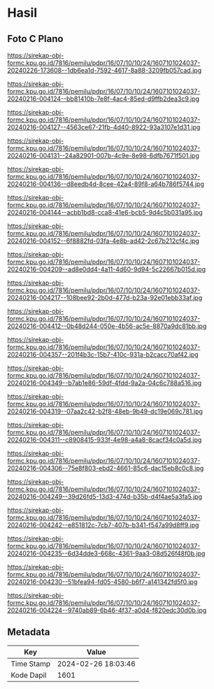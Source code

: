 # Hasil

## Foto C Plano

https://sirekap-obj-formc.kpu.go.id/7816/pemilu/pdpr/16/07/10/10/24/1607101024037-20240226-173608--1db6ea1d-7592-4617-8a88-3209fb057cad.jpg

https://sirekap-obj-formc.kpu.go.id/7816/pemilu/pdpr/16/07/10/10/24/1607101024037-20240216-004124--bb81410b-7e8f-4ac4-85ed-d9ffb2dea3c9.jpg

https://sirekap-obj-formc.kpu.go.id/7816/pemilu/pdpr/16/07/10/10/24/1607101024037-20240216-004127--4563ce67-21fb-4d40-8922-93a3107e1d31.jpg

https://sirekap-obj-formc.kpu.go.id/7816/pemilu/pdpr/16/07/10/10/24/1607101024037-20240216-004131--24a82901-007b-4c9e-8e98-6dfb7671f501.jpg

https://sirekap-obj-formc.kpu.go.id/7816/pemilu/pdpr/16/07/10/10/24/1607101024037-20240216-004136--d8eedb4d-8cee-42a4-89f8-a64b786f5744.jpg

https://sirekap-obj-formc.kpu.go.id/7816/pemilu/pdpr/16/07/10/10/24/1607101024037-20240216-004144--acbb1bd8-cca8-41e6-bcb5-9d4c5b031a95.jpg

https://sirekap-obj-formc.kpu.go.id/7816/pemilu/pdpr/16/07/10/10/24/1607101024037-20240216-004152--6f8882fd-03fa-4e8b-ad42-2c67b212cf4c.jpg

https://sirekap-obj-formc.kpu.go.id/7816/pemilu/pdpr/16/07/10/10/24/1607101024037-20240216-004209--ad8e0dd4-4a11-4d60-9d94-5c22667b015d.jpg

https://sirekap-obj-formc.kpu.go.id/7816/pemilu/pdpr/16/07/10/10/24/1607101024037-20240216-004217--108bee92-2b0d-477d-b23a-92e01ebb33af.jpg

https://sirekap-obj-formc.kpu.go.id/7816/pemilu/pdpr/16/07/10/10/24/1607101024037-20240216-004412--0b48d244-050e-4b56-ac5e-8870a9dc81bb.jpg

https://sirekap-obj-formc.kpu.go.id/7816/pemilu/pdpr/16/07/10/10/24/1607101024037-20240216-004357--201f4b3c-15b7-410c-931a-b2cacc70af42.jpg

https://sirekap-obj-formc.kpu.go.id/7816/pemilu/pdpr/16/07/10/10/24/1607101024037-20240216-004349--b7ab1e86-59df-4fdd-9a2a-04c6c788a516.jpg

https://sirekap-obj-formc.kpu.go.id/7816/pemilu/pdpr/16/07/10/10/24/1607101024037-20240216-004319--07aa2c42-b2f8-48eb-9b49-dc19e069c781.jpg

https://sirekap-obj-formc.kpu.go.id/7816/pemilu/pdpr/16/07/10/10/24/1607101024037-20240216-004311--c8908415-933f-4e98-a4a8-8cacf34c0a5d.jpg

https://sirekap-obj-formc.kpu.go.id/7816/pemilu/pdpr/16/07/10/10/24/1607101024037-20240216-004306--75e8f803-ebd2-4661-85c6-dac15eb8c0c8.jpg

https://sirekap-obj-formc.kpu.go.id/7816/pemilu/pdpr/16/07/10/10/24/1607101024037-20240216-004249--39d26fd5-13d3-474d-b35b-d4f4ae5a3fa5.jpg

https://sirekap-obj-formc.kpu.go.id/7816/pemilu/pdpr/16/07/10/10/24/1607101024037-20240216-004242--e851812c-7cb7-407b-b341-f547a99d8ff9.jpg

https://sirekap-obj-formc.kpu.go.id/7816/pemilu/pdpr/16/07/10/10/24/1607101024037-20240216-004235--6d34dde3-668c-4361-9aa3-08d526f48f0b.jpg

https://sirekap-obj-formc.kpu.go.id/7816/pemilu/pdpr/16/07/10/10/24/1607101024037-20240216-004230--51bfea94-fd05-4580-b6f7-a141342fd5f0.jpg

https://sirekap-obj-formc.kpu.go.id/7816/pemilu/pdpr/16/07/10/10/24/1607101024037-20240216-004224--9740ab89-6b46-4f37-a0d4-f820edc30d0b.jpg


## Metadata

| Key        | Value               |
| ---------- | ------------------- |
| Time Stamp | 2024-02-26 18:03:46 |
| Kode Dapil | 1601                |



